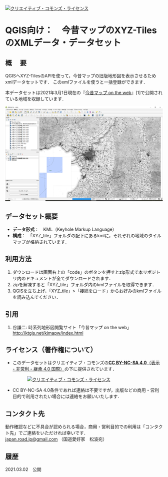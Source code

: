 <a rel="license" href="http://creativecommons.org/licenses/by-nc-sa/4.0/"><img alt="クリエイティブ・コモンズ・ライセンス" style="border-width:0" src="https://i.creativecommons.org/l/by-nc-sa/4.0/88x31.png" /></a>　
# QGIS向け：　今昔マップのXYZ-TilesのXMLデータ・データセット

## 概　 要    
QGISへXYZ-TilesのAPIを使って，今昔マップの旧版地形図を表示させるためxmlデータセットです．
このxmlファイルを使うと一括登録ができます．  

本データセットは2021年3月1日現在の『[今昔マップ on the web](http://ktgis.net/kjmapw/tilemapservice.html   "今昔マップ on the web")』[1]で公開されている地域を収録しています．

<img src="image.png" width="700px"> 



## データセット概要     
+ **データ形式**：　KML（Keyhole Markup Language）  
+ **構成**：　「XYZ_tile」フォルダの配下にあるkmlに，それぞれの地域のタイルマップが格納されています．

## 利用方法

1. ダウンロードは画面右上の「code」のボタンを押すとzip形式で本リポジトリ内のドキュメントが全てダウンロードされます．
1. zipを解凍すると「XYZ_tile」フォルダ内のkmlファイルを取得できます．
1. QGISを立ち上げ，「XYZ_tile」>「接続をロード」からお好みのkmlファイルを読み込んでください．


## 引用 

1. 谷謙二: 時系列地形図閲覧サイト「今昔マップ on the web」  
 http://ktgis.net/kjmapw/index.html  


## ライセンス（著作権について）
* このデータセットはクリエイティブ・コモンズの[**CC BY-NC-SA 4.0**（表示 - 非営利 - 継承 4.0 国際）](https://creativecommons.org/licenses/by-nc-sa/4.0/deed.ja)の下に提供されています．

　　　　　<a rel="license" href="http://creativecommons.org/licenses/by-nc-sa/4.0/"><img alt="クリエイティブ・コモンズ・ライセンス" style="border-width:0" src="https://i.creativecommons.org/l/by-nc-sa/4.0/88x31.png" /></a>

* CC BY-NC-SA 4.0条件であれば連絡は不要ですが，出版などの商用・営利目的で利用されたい場合には連絡をお願いいたします．  

## コンタクト先
動作確認などに不具合が認められる場合，商用・営利目的での利用は「コンタクト先」でご連絡をいただければ幸いです．  
japan.road.jp@gmail.com （国道愛好家　松波宛）
  
## 履歴  

2021.03.02　公開  
